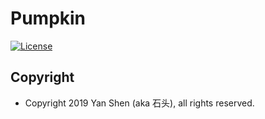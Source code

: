 # Pumpkin

[![License](https://img.shields.io/badge/License-Apache%202.0-blue.svg)](https://opensource.org/licenses/Apache-2.0)

## Copyright

  - Copyright 2019 Yan Shen (aka 石头), all rights reserved.
